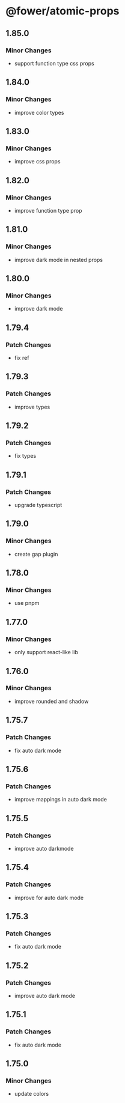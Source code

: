 # @fower/atomic-props

## 1.85.0

### Minor Changes

- support function type css props

## 1.84.0

### Minor Changes

- improve color types

## 1.83.0

### Minor Changes

- improve css props

## 1.82.0

### Minor Changes

- improve function type prop

## 1.81.0

### Minor Changes

- improve dark mode in nested props

## 1.80.0

### Minor Changes

- improve dark mode

## 1.79.4

### Patch Changes

- fix ref

## 1.79.3

### Patch Changes

- improve types

## 1.79.2

### Patch Changes

- fix types

## 1.79.1

### Patch Changes

- upgrade typescript

## 1.79.0

### Minor Changes

- create gap plugin

## 1.78.0

### Minor Changes

- use pnpm

## 1.77.0

### Minor Changes

- only support react-like lib

## 1.76.0

### Minor Changes

- improve rounded and shadow

## 1.75.7

### Patch Changes

- fix auto dark mode

## 1.75.6

### Patch Changes

- improve mappings in auto dark mode

## 1.75.5

### Patch Changes

- improve auto darkmode

## 1.75.4

### Patch Changes

- improve for auto dark mode

## 1.75.3

### Patch Changes

- fix auto dark mode

## 1.75.2

### Patch Changes

- improve auto dark mode

## 1.75.1

### Patch Changes

- fix auto dark mode

## 1.75.0

### Minor Changes

- update colors
